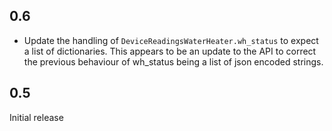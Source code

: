 ## 0.6

- Update the handling of `DeviceReadingsWaterHeater.wh_status` to expect a list of dictionaries.
  This appears to be an update to the API to correct the previous behaviour of wh_status being a
  list of json encoded strings.

## 0.5

Initial release

